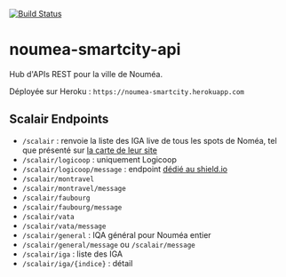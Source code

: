 [![Build Status](https://travis-ci.org/adriens/noumea-smartcity-api.svg?branch=master)](https://travis-ci.org/adriens/noumea-smartcity-api)

# noumea-smartcity-api

Hub d'APIs REST pour la ville de Nouméa.

Déployée sur Heroku : `https://noumea-smartcity.herokuapp.com`


## Scalair Endpoints

- `/scalair` : renvoie la liste des IGA live de tous les spots de Noméa, tel
que présenté sur [la carte de leur site](http://www.scalair.nc/)
- `/scalair/logicoop` : uniquement Logicoop
- `/scalair/logicoop/message` : endpoint [dédié au shield.io](https://shields.io/endpoint)
- `/scalair/montravel`
- `/scalair/montravel/message`
- `/scalair/faubourg`
- `/scalair/faubourg/message`
- `/scalair/vata`
- `/scalair/vata/message`
- `/scalair/general` : IQA général pour Nouméa entier
- `/scalair/general/message` ou `/scalair/message`
- `/scalair/iga` : liste des IGA
- `/scalair/iga/{indice}` : détail

